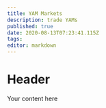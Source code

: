 ```yaml
---
title: YAM Markets
description: trade YAMs
published: true
date: 2020-08-13T07:23:41.115Z
tags: 
editor: markdown
---
```


# Header
Your content here